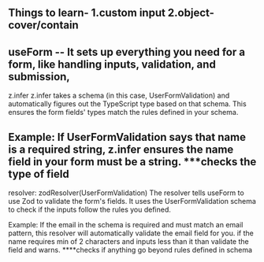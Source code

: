 Things to learn-
1.custom input
2.object-cover/contain
---------------------
useForm -- It sets up everything you need for a form, like handling inputs, validation, and submission,
--------------------
z.infer<typeof UserFormValidation>
z.infer takes a schema (in this case, UserFormValidation) and automatically figures out the TypeScript type based on that schema. This ensures the form fields' types match the rules defined in your schema.

Example:
If UserFormValidation says that name is a required string, z.infer<typeof UserFormValidation> ensures the name field in your form must be a string.
***checks the type of field
-----------------------
resolver: zodResolver(UserFormValidation)
The resolver tells useForm to use Zod to validate the form's fields. It uses the UserFormValidation schema to check if the inputs follow the rules you defined.

Example:
If the email in the schema is required and must match an email pattern, this resolver will automatically validate the email field for you.
if the name requires min of 2 characters and inputs less than it than validate the field and warns.
****checks if anything go beyond rules defined in schema

